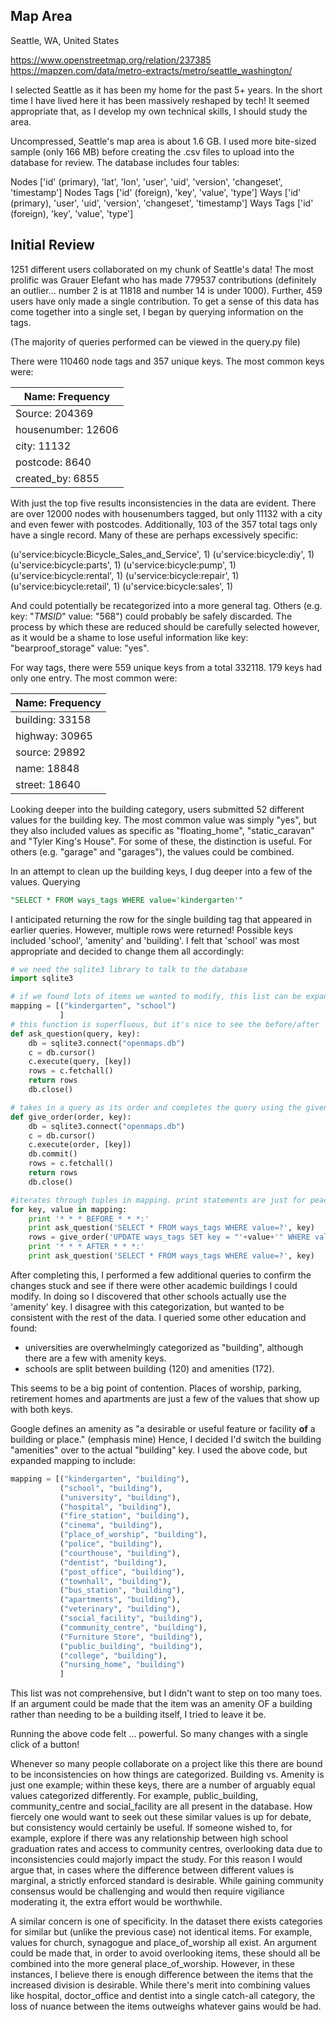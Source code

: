 ## Map Area

Seattle, WA, United States

https://www.openstreetmap.org/relation/237385
https://mapzen.com/data/metro-extracts/metro/seattle_washington/

I selected Seattle as it has been my home for the past 5+ years. In the short time I have lived here it has been massively reshaped by tech! It seemed appropriate that, as I develop my own technical skills, I should study the area.

Uncompressed, Seattle's map area is about 1.6 GB. I used more bite-sized sample (only 166 MB) before creating the .csv files to upload into the database for review. The database includes four tables: 

Nodes ['id' (primary), 'lat', 'lon', 'user', 'uid', 'version', 'changeset', 'timestamp']
Nodes Tags ['id' (foreign), 'key', 'value', 'type']
Ways ['id' (primary), 'user', 'uid', 'version', 'changeset', 'timestamp']
Ways Tags ['id' (foreign), 'key', 'value', 'type']

## Initial Review

1251 different users collaborated on my chunk of Seattle's data! The most prolific was Grauer Elefant who has made 779537 contributions (definitely an outlier... number 2 is at 11818 and number 14 is under 1000). Further, 459 users have only made a single contribution. To get a sense of this data has come together into a single set, I began by querying information on the tags.

(The majority of queries performed can be viewed in the query.py file)

There were 110460 node tags and 357 unique keys. The most common keys were:

| Name: Frequency |
| -------------- |
| Source: 204369 |
| housenumber: 12606 |
| city: 11132 |
| postcode: 8640 |
| created_by: 6855 |

With just the top five results inconsistencies in the data are evident. There are over 12000 nodes with housenumbers tagged, but only 11132 with a city and even fewer with postcodes. Additionally, 103 of the 357 total tags only have a single record. Many of these are perhaps excessively specific:

   (u'service:bicycle:Bicycle_Sales_and_Service', 1)
   (u'service:bicycle:diy', 1)
   (u'service:bicycle:parts', 1)
   (u'service:bicycle:pump', 1)
   (u'service:bicycle:rental', 1)
   (u'service:bicycle:repair', 1)
   (u'service:bicycle:retail', 1)
   (u'service:bicycle:sales', 1)

And could potentially be recategorized into a more general tag. Others (e.g. key: "_TMSID_" value: "568") could probably be safely discarded. The process by which these are reduced should be carefully selected however, as it would be a shame to lose useful information like key: "bearproof_storage" value: "yes".

For way tags, there were 559 unique keys from a total 332118. 179 keys had only one entry. The most common were:

| Name: Frequency |
| -------------- |
| building: 33158 |
| highway: 30965 |
| source: 29892 |
| name: 18848 |
| street: 18640 |

Looking deeper into the building category, users submitted 52 different values for the building key. The most common value was simply "yes", but they also included values as specific as "floating_home", "static_caravan" and "Tyler King's House". For some of these, the distinction is useful. For others (e.g. "garage" and "garages"), the values could be combined. 

In an attempt to clean up the building keys, I dug deeper into a few of the values. Querying
```SQL
"SELECT * FROM ways_tags WHERE value='kindergarten'" 
```
I anticipated returning the row for the single building tag that appeared in earlier queries. However, multiple rows were returned! Possible keys included 'school', 'amenity' and 'building'. I felt that 'school' was most appropriate and decided to change them all accordingly:

```python
# we need the sqlite3 library to talk to the database
import sqlite3

# if we found lots of items we wanted to modify, this list can be expanded
mapping = [("kindergarten", "school")
           ]
# this function is superfluous, but it's nice to see the before/after
def ask_question(query, key):
    db = sqlite3.connect("openmaps.db")
    c = db.cursor()
    c.execute(query, [key])
    rows = c.fetchall()
    return rows
    db.close()

# takes in a query as its order and completes the query using the given key
def give_order(order, key):
    db = sqlite3.connect("openmaps.db")
    c = db.cursor()
    c.execute(order, [key])
    db.commit()
    rows = c.fetchall()
    return rows
    db.close()

#iterates through tuples in mapping. print statements are just for peace of mind.
for key, value in mapping:
    print '* * * BEFORE * * *:'
    print ask_question('SELECT * FROM ways_tags WHERE value=?', key)
    rows = give_order('UPDATE ways_tags SET key = "'+value+'" WHERE value=?', key)
    print '* * * AFTER * * *:'
    print ask_question('SELECT * FROM ways_tags WHERE value=?', key)
```

After completing this, I performed a few additional queries to confirm the changes stuck and see if there were other academic buildings I could modify. In doing so I discovered that other schools actually use the 'amenity' key. I disagree with this categorization, but wanted to be consistent with the rest of the data. I queried some other education and found:
	
* universities are overwhelmingly categorized as "building", although there are a few with amenity keys.
* schools are split between building (120) and amenities (172).

This seems to be a big point of contention. Places of worship, parking, retirement homes and apartments are just a few of the values that show up with both keys. 

Google defines an amenity as "a desirable or useful feature or facility **of** a building or place." (emphasis mine) Hence, I decided I'd switch the building "amenities" over to the actual "building" key. I used the above code, but expanded mapping to include:

```python
mapping = [("kindergarten", "building"),
           ("school", "building"),
           ("university", "building"),
           ("hospital", "building"),
           ("fire_station", "building"),
           ("cinema", "building"),
           ("place_of_worship", "building"),
           ("police", "building"),
           ("courthouse", "building"),
           ("dentist", "building"),
           ("post_office", "building"),
           ("townhall", "building"),
           ("bus_station", "building"),
           ("apartments", "building"),
           ("veterinary", "building"),
           ("social_facility", "building"),
           ("community_centre", "building"),
           ("Furniture Store", "building"),
           ("public_building", "building"),
           ("college", "building"),
           ("nursing_home", "building")
           ]
```
This list was not comprehensive, but I didn't want to step on too many toes. If an argument could be made that the item was an amenity OF a building rather than needing to be a building itself, I tried to leave it be.

Running the above code felt ... powerful. So many changes with a single click of a button!

Whenever so many people collaborate on a project like this there are bound to be inconsistencies on how things are categorized. Building vs. Amenity is just one example; within these keys, there are a number of arguably equal values categorized differently. For example, public_building, community_centre and social_facility are all present in the database. How fiercely one would want to seek out these similar values is up for debate, but consistency would certainly be useful. If someone wished to, for example, explore if there was any relationship between high school graduation rates and access to community centres, overlooking data due to inconsistencies could majorly impact the study. For this reason I would argue that, in cases where the difference between different values is marginal, a strictly enforced standard is desirable. While gaining community consensus would be challenging and would then require vigiliance moderating it, the extra effort would be worthwhile.

A similar concern is one of specificity. In the dataset there exists categories for similar but (unlike the previous case) not identical items. For example, values for church, synagogue and place_of_worship all exist. An argument could be made that, in order to avoid overlooking items, these should all be combined into the more general place_of_worship. However, in these instances, I believe there is enough difference between the items that the increased division is desirable. While there's merit into combining values like hospital, doctor_office and dentist into a single catch-all category, the loss of nuance between the items outweighs whatever gains would be had.

